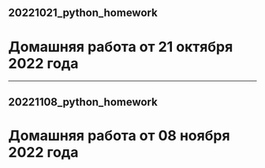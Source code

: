 ## 20221021_python_homework
# Домашняя работа от 21 октября 2022 года
***
## 20221108_python_homework
# Домашняя работа от 08 ноября 2022 года